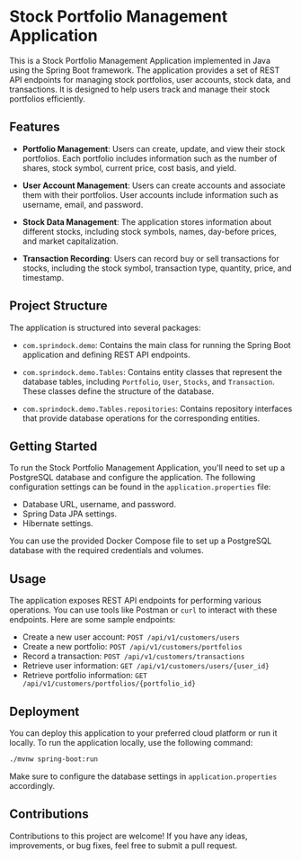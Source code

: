 # Stock Portfolio Management Application

This is a Stock Portfolio Management Application implemented in Java using the Spring Boot framework. The application provides a set of REST API endpoints for managing stock portfolios, user accounts, stock data, and transactions. It is designed to help users track and manage their stock portfolios efficiently.

## Features

- **Portfolio Management**: Users can create, update, and view their stock portfolios. Each portfolio includes information such as the number of shares, stock symbol, current price, cost basis, and yield.

- **User Account Management**: Users can create accounts and associate them with their portfolios. User accounts include information such as username, email, and password.

- **Stock Data Management**: The application stores information about different stocks, including stock symbols, names, day-before prices, and market capitalization.

- **Transaction Recording**: Users can record buy or sell transactions for stocks, including the stock symbol, transaction type, quantity, price, and timestamp.

## Project Structure

The application is structured into several packages:

- `com.sprindock.demo`: Contains the main class for running the Spring Boot application and defining REST API endpoints.

- `com.sprindock.demo.Tables`: Contains entity classes that represent the database tables, including `Portfolio`, `User`, `Stocks`, and `Transaction`. These classes define the structure of the database.

- `com.sprindock.demo.Tables.repositories`: Contains repository interfaces that provide database operations for the corresponding entities.

## Getting Started

To run the Stock Portfolio Management Application, you'll need to set up a PostgreSQL database and configure the application. The following configuration settings can be found in the `application.properties` file:

- Database URL, username, and password.
- Spring Data JPA settings.
- Hibernate settings.

You can use the provided Docker Compose file to set up a PostgreSQL database with the required credentials and volumes.

## Usage

The application exposes REST API endpoints for performing various operations. You can use tools like Postman or `curl` to interact with these endpoints. Here are some sample endpoints:

- Create a new user account: `POST /api/v1/customers/users`
- Create a new portfolio: `POST /api/v1/customers/portfolios`
- Record a transaction: `POST /api/v1/customers/transactions`
- Retrieve user information: `GET /api/v1/customers/users/{user_id}`
- Retrieve portfolio information: `GET /api/v1/customers/portfolios/{portfolio_id}`

## Deployment

You can deploy this application to your preferred cloud platform or run it locally. To run the application locally, use the following command:

```bash
./mvnw spring-boot:run
```

Make sure to configure the database settings in `application.properties` accordingly.

## Contributions

Contributions to this project are welcome! If you have any ideas, improvements, or bug fixes, feel free to submit a pull request.
